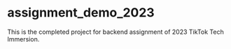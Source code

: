 # assignment_demo_2023

This is the completed project for backend assignment of 2023 TikTok Tech Immersion.
